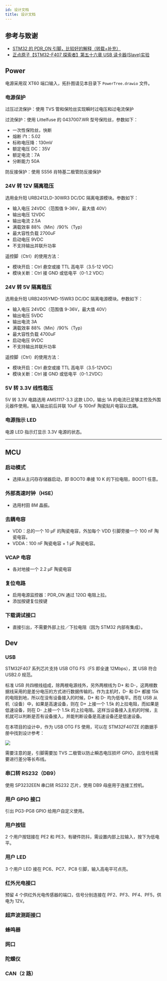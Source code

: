```yaml
---
id: 设计文档
title: 设计文档
---
```


## 参考与致谢

- [STM32 的 PDR_ON 引脚，比较好的解释（转载+补充）](https://blog.csdn.net/Frankenstien_/article/details/105971841)
- [正点原子【STM32-F407 探索者】第五十六章 USB 读卡器(Slave)实验](https://zhuanlan.zhihu.com/p/136163591)

## Power

电源采用双 XT60 端口输入，拓扑图请见本目录下 `PowerTree.drawio` 文件。

### 电源保护

过压过流保护：使用 TVS 管和保险丝实现瞬时过电压和过电流保护

过流保护：使用 Littelfuse 的 0437007.WR 型号保险丝，参数如下：

- 一次性保险丝，快断
- 熔断 I²t：5.02
- 标称电压降：130mV
- 额定电压 DC：35V
- 额定电流：7A
- 分断能力 50A

防反接保护：使用 SS56 肖特基二极管防反接保护

### 24V 转 12V 隔离稳压

选用金升阳 URB2412LD-30WR3 DC/DC 隔离电源模块。参数如下：

- 输入电压 24VDC（范围值 9-36V，最大值 40V）
- 输出电压 12VDC
- 输出电流 2.5A
- 满载效率 88%（Min）/90%（Typ）
- 最大容性负载 2700uF
- 启动电压 9VDC
- 不支持输出并联升功率

遥控脚（Ctrl）的使用方法：

- 模块开启：Ctrl 悬空或接 TTL 高电平（3.5-12 VDC）
- 模块关断：Ctrl 接 GND 或低电平（0-1.2 VDC）

### 24V 转 5V 隔离稳压

选用金升阳 URB2405YMD-15WR3 DC/DC 隔离电源模块。参数如下：

- 输入电压 24VDC（范围值 9-36V，最大值 40V）
- 输出电压 5VDC
- 输出电流 3A
- 满载效率 88%（Min）/90%（Typ）
- 最大容性负载 4700uF
- 启动电压 9VDC
- 不支持输出并联升功率

遥控脚（Ctrl）的使用方法：

- 模块开启：Ctrl 悬空或接 TTL 高电平（3.5-12VDC）
- 模块关断：Ctrl 接 GND 或低电平（0-1.2VDC）

### 5V 转 3.3V 线性稳压

5V 转 3.3V 电路选用 AMS1117-3.3 这款 LDO，输出 1A 的电流已足够主控及外围元器件使用。输入输出前后并联 10uF 与 100nF 陶瓷贴片电容以去耦。

### 电源指示 LED

电源 LED 指示灯显示 3.3V 电源的状态。

---

## MCU

### 启动模式

- 选择从主闪存存储器启动，即 BOOT0 串接 10 K 的下拉电阻，BOOT1 任意。

### 外部高速时钟（HSE）

- 选用村田 8M 晶振。

### 去耦电容

- VDD：总的一个 10 μF 的陶瓷电容，外加每个 VDD 引脚旁接一个 100 nF 陶瓷电容。
- VDDA：100 nF 陶瓷电容 + 1 µF 陶瓷电容。

### VCAP 电容

- 各对地接一个 2.2 µF 陶瓷电容

### 复位电路

- 启用电源监控器：PDR_ON 通过 120Ω 电阻上拉。
- 添加按键复位按键

### 下载调试接口

- 直接引出，不需要外部上拉／下拉电阻（因为 STM32 内部有集成）。

## Dev

### USB

STM32F407 系列芯片支持 USB OTG FS（FS 即全速 12Mbps），其 USB 符合 USB2.0 规范。

标准 USB 共四根线组成，除两根电源线外，另外两根线为 D+ 和 D-，这两根数据线采用的是差分电压的方式进行数据传输的。作为主机时，D- 和 D+ 都接 15k 的电阻到地，所以在没有设备接入的时候，D+ 和 D- 均为低电平。而在 USB 从机（设备）中，如果是高速设备，则在 D+ 上接一个 1.5k 的上拉电阻，而如果是低速设备，则在 D- 上接一个 1.5k 的上拉电阻。这样当设备接入主机的时候，主机就可以判断是否有设备接入，并能判断设备是高速设备还是低速设备。

在本项目的设计中，作为 USB OTG FS 使用，可以在 STM32F407ZE 的数据手册中找到设计参考：

![](https://wiki-media-1253965369.cos.ap-guangzhou.myqcloud.com/img/20210915215808.png)

需要注意的是，引脚需要加 TVS 二极管以防止瞬态电压损坏 GPIO，且信号线需要进行差分等长布线。

### 串口转 RS232（DB9）

使用 SP3232EEN 串口转 RS232 芯片，使用 DB9 母座用于连接工控机。

### 用户 GPIO 接口

引出 PG3-PG8 GPIO 给用户自定义使用。

### 用户按钮

2 个用户按钮接在 PE2 和 PE3，有硬件防抖，需设置内部上拉输入，按下为低电平。

### 用户 LED

3 个用户 LED 接在 PC6、PC7、PC8 引脚，输入高电平可点亮。

### 红外光电接口

预留 4 个供红外光电传感器的端口，信号分别连接在 PF2、PF3、PF4、PF5，供电为 12V。

### 超声波测距接口

### 蜂鸣器



### 网口

### 陀螺仪

### CAN（2 路）
